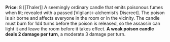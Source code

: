 **Price**: 8 [[Thaler]]
A seemingly ordinary candle that emits poisonous fumes when lit; revealed with a passed [Vigilant←alchemist’s Discreet]. The poison is air borne and affects everyone in the room or in the vicinity. The candle must burn for 1d4 turns before the poison is released, so the assassin can light it and leave the room before it takes effect. **A weak poison candle deals 2 damage per turn**, a moderate 3 damage per turn.
